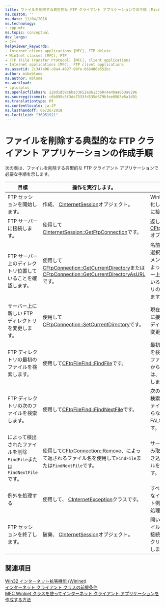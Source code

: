 ```yaml
---
title: ファイルを削除する典型的な FTP クライアント アプリケーションでの手順 |Microsoft ドキュメント
ms.custom: ''
ms.date: 11/04/2016
ms.technology:
- cpp-mfc
ms.topic: conceptual
dev_langs:
- C++
helpviewer_keywords:
- Internet client applications [MFC], FTP delete
- WinInet classes [MFC], FTP
- FTP (File Transfer Protocol) [MFC], client applications
- Internet applications [MFC], FTP client applications
ms.assetid: 2c347a96-c0a4-4827-98fe-668406e552bc
author: mikeblome
ms.author: mblome
ms.workload:
- cplusplus
ms.openlocfilehash: 220d1d38c6be33652a8613c60c4e4baa053a8296
ms.sourcegitcommit: c6b095c5f3de7533fd535d679bfee0503e5a1d91
ms.translationtype: MT
ms.contentlocale: ja-JP
ms.lasthandoff: 06/26/2018
ms.locfileid: "36951921"
---
```

# <a name="steps-in-a-typical-ftp-client-application-to-delete-a-file"></a>ファイルを削除する典型的な FTP クライアント アプリケーションの作成手順
次の表は、ファイルを削除する典型的な FTP クライアント アプリケーションで必要な手順を示します。  
  
|目標|操作を実行します。|効果|  
|---------------|----------------------|-------------|  
|FTP セッションを開始します。|作成、 [CInternetSession](../mfc/reference/cinternetsession-class.md)オブジェクト。|WinInet を初期化し、サーバーに接続します。|  
|FTP サーバーに接続します。|使用して[CInternetSession::GetFtpConnection](../mfc/reference/cinternetsession-class.md#getftpconnection)です。|返します、 [CFtpConnection](../mfc/reference/cftpconnection-class.md)オブジェクト。|  
|FTP サーバー上のディレクトリ位置していることを確認します。|使用して[CFtpConnection::GetCurrentDirectory](../mfc/reference/cftpconnection-class.md#getcurrentdirectory)または[CFtpConnection::GetCurrentDirectoryAsURL](../mfc/reference/cftpconnection-class.md#getcurrentdirectoryasurl)です。|名前または現在選択されているメンバー関数によって、サーバー上に接続しているディレクトリの URL を返します。|  
|サーバー上に新しい FTP ディレクトリを変更します。|使用して[CFtpConnection::SetCurrentDirectory](../mfc/reference/cftpconnection-class.md#setcurrentdirectory)です。|現在サーバー上に接続しているディレクトリを変更します。|  
|FTP ディレクトリの最初のファイルを検索します。|使用して[CFtpFileFind::FindFile](../mfc/reference/cftpfilefind-class.md#findfile)です。|最初のファイルを検索します。 ファイルが見つからない場合は、FALSE を返します。|  
|FTP ディレクトリの次のファイルを検索します。|使用して[CFtpFileFind::FindNextFile](../mfc/reference/cftpfilefind-class.md#findnextfile)です。|次のファイルを検索します。 ファイルが見つからない場合は、FALSE を返します。|  
|によって検出されたファイルを削除`FindFile`または`FindNextFile`です。|使用して[CFtpConnection::Remove](../mfc/reference/cftpconnection-class.md#remove)、によって返されるファイル名を使用して`FindFile`または`FindNextFile`です。|サーバー上の読み取りまたは書き込みのファイルを削除します。|  
|例外を処理する|使用して、 [CInternetException](../mfc/reference/cinternetexception-class.md)クラスです。|すべての一般的なインターネット例外タイプを処理します。|  
|FTP セッションを終了します。|破棄、 [CInternetSession](../mfc/reference/cinternetsession-class.md)オブジェクト。|開いているファイル ハンドルと接続を自動的にクリーンアップします。|  
  
## <a name="see-also"></a>関連項目  
 [Win32 インターネット拡張機能 (WinInet)](../mfc/win32-internet-extensions-wininet.md)   
 [インターネット クライアント クラスの前提条件](../mfc/prerequisites-for-internet-client-classes.md)   
 [MFC WinInet クラスを使ってインターネット クライアント アプリケーションを作成する方法](../mfc/writing-an-internet-client-application-using-mfc-wininet-classes.md)
